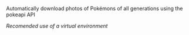 Automatically download photos of Pokémons of all generations using the pokeapi API

*Recomended use of a virtual environment*
